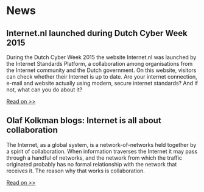 # News


## Internet.nl launched during Dutch Cyber Week 2015

During the Dutch Cyber Week 2015 the website Internet.nl was launched by the
Internet Standards Platform, a collaboration among organisations from the
Internet community and the Dutch government. On this website, visitors can
check whether their Internet is up to date. Are your internet connection,
e-mail and website actually using modern, secure internet standards? And if
not, what can you do about it?

[Read on >>](/news/lancering-internet-nl-tijdens-cyber-week-2015/)


## Olaf Kolkman blogs: Internet is all about collaboration

The Internet, as a global system, is a network-of-networks held together by a
spirit of collaboration. When information traverses the Internet it may pass
through a handful of networks, and the network from which the traffic
originated probably has no formal relationship with the network that receives
it. The reason why that works is collaboration.

[Read on >>](/blogs/olaf-kolkman/internet-draait-om-samenwerking/)

